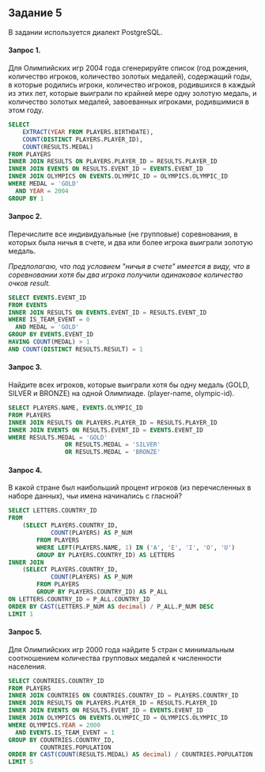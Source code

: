 ## Задание 5

В задании используется диалект PostgreSQL.

#### Запрос 1.
Для Олимпийских игр 2004 года сгенерируйте список (год рождения, количество игроков, количество золотых медалей), содержащий годы, в которые родились игроки, количество игроков, родившихся в каждый из этих лет, которые выиграли по крайней мере одну золотую медаль, и количество золотых медалей, завоеванных игроками, родившимися в этом году.

```sql
SELECT 
	EXTRACT(YEAR FROM PLAYERS.BIRTHDATE),
	COUNT(DISTINCT PLAYERS.PLAYER_ID),
	COUNT(RESULTS.MEDAL)
FROM PLAYERS
INNER JOIN RESULTS ON PLAYERS.PLAYER_ID = RESULTS.PLAYER_ID
INNER JOIN EVENTS ON RESULTS.EVENT_ID = EVENTS.EVENT_ID
INNER JOIN OLYMPICS ON EVENTS.OLYMPIC_ID = OLYMPICS.OLYMPIC_ID
WHERE MEDAL = 'GOLD'
  AND YEAR = 2004
GROUP BY 1
```

#### Запрос 2.

Перечислите все индивидуальные (не групповые) соревнования, в которых была ничья в счете, и два или более игрока выиграли золотую медаль.

_Предполагаю, что под условием "ничья в счете" имеется в виду, что в соревновании хотя бы два игрока получили одинаковое количество очков result._

```sql
SELECT EVENTS.EVENT_ID
FROM EVENTS
INNER JOIN RESULTS ON EVENTS.EVENT_ID = RESULTS.EVENT_ID
WHERE IS_TEAM_EVENT = 0
  AND MEDAL = 'GOLD'
GROUP BY EVENTS.EVENT_ID
HAVING COUNT(MEDAL) > 1
AND COUNT(DISTINCT RESULTS.RESULT) = 1
```

#### Запрос 3.

Найдите всех игроков, которые выиграли хотя бы одну медаль (GOLD, SILVER и BRONZE) на одной Олимпиаде. (player-name, olympic-id).

```sql
SELECT PLAYERS.NAME, EVENTS.OLYMPIC_ID
FROM PLAYERS
INNER JOIN RESULTS ON PLAYERS.PLAYER_ID = RESULTS.PLAYER_ID
INNER JOIN EVENTS ON RESULTS.EVENT_ID = EVENTS.EVENT_ID
WHERE RESULTS.MEDAL = 'GOLD'
				OR RESULTS.MEDAL = 'SILVER'
				OR RESULTS.MEDAL = 'BRONZE'
```

#### Запрос 4.

В какой стране был наибольший процент игроков (из перечисленных в наборе данных), чьи имена начинались с гласной?

```sql
SELECT LETTERS.COUNTRY_ID
FROM
	(SELECT PLAYERS.COUNTRY_ID,
			COUNT(PLAYERS) AS P_NUM
		FROM PLAYERS
		WHERE LEFT(PLAYERS.NAME, 1) IN ('A', 'E', 'I', 'O', 'U')
		GROUP BY PLAYERS.COUNTRY_ID) AS LETTERS
INNER JOIN
	(SELECT PLAYERS.COUNTRY_ID,
			COUNT(PLAYERS) AS P_NUM
		FROM PLAYERS
		GROUP BY PLAYERS.COUNTRY_ID) AS P_ALL 
ON LETTERS.COUNTRY_ID = P_ALL.COUNTRY_ID
ORDER BY CAST(LETTERS.P_NUM AS decimal) / P_ALL.P_NUM DESC
LIMIT 1
```

#### Запрос 5.

Для Олимпийских игр 2000 года найдите 5 стран с минимальным соотношением количества групповых медалей к численности населения.
```sql
SELECT COUNTRIES.COUNTRY_ID
FROM PLAYERS
INNER JOIN COUNTRIES ON COUNTRIES.COUNTRY_ID = PLAYERS.COUNTRY_ID
INNER JOIN RESULTS ON PLAYERS.PLAYER_ID = RESULTS.PLAYER_ID
INNER JOIN EVENTS ON RESULTS.EVENT_ID = EVENTS.EVENT_ID
INNER JOIN OLYMPICS ON EVENTS.OLYMPIC_ID = OLYMPICS.OLYMPIC_ID
WHERE OLYMPICS.YEAR = 2000
  AND EVENTS.IS_TEAM_EVENT = 1
GROUP BY COUNTRIES.COUNTRY_ID,
		 COUNTRIES.POPULATION
ORDER BY CAST(COUNT(RESULTS.MEDAL) AS decimal) / COUNTRIES.POPULATION
LIMIT 5
```